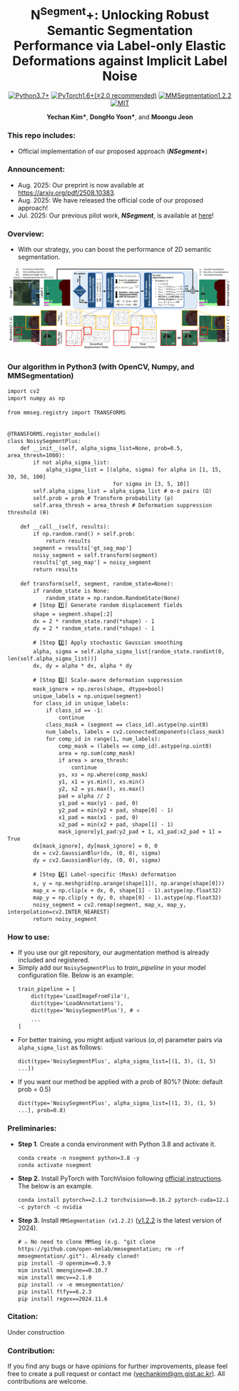 <h1 align="center">
  N<sup>Segment</sup>+: Unlocking Robust Semantic Segmentation Performance via Label-only Elastic Deformations against Implicit Label Noise
</h1>

<p align="center">
  <a href="#"><img alt="Python3.7+" src="https://img.shields.io/badge/Python-3.7+-blue?logo=python&logoColor=white"></a>
  <a href="#"><img alt="PyTorch1.6+(≥2.0 recommended)" src="https://img.shields.io/badge/PyTorch-1.6+ (≥2.0 recommended)-orange?logo=pytorch&logoColor=white"></a>
  <a href="#"><img alt="MMSegmentation1.2.2" src="https://img.shields.io/badge/MMSegmentation-1.2.2-red?logo=mmlab&logoColor=white"></a>
  <a href="#"><img alt="MIT" src="https://img.shields.io/badge/License-MIT-green?logo=MIT"></a>
</p>

<p align="center">
  <b>Yechan Kim*</b>, 
  <b>DongHo Yoon*</b>, and 
  <b>Moongu Jeon</b>
</p>

### This repo includes:
- Official implementation of our proposed approach (**_NSegment_+**)

### Announcement:
- Aug. 2025: Our preprint is now available at https://arxiv.org/pdf/2508.10383.
- Aug. 2025: We have released the official code of our proposed approach!
- Jul. 2025: Our previous pilot work, **_NSegment_**, is available at [here](https://github.com/unique-chan/NSegment)!

### Overview:
- With our strategy, you can boost the performance of 2D semantic segmentation.
<p align="center">
    <img alt="Welcome" src="Overview.png" />
</p>

### Our algorithm in Python3 (with OpenCV, Numpy, and MMSegmentation)
~~~python3
import cv2
import numpy as np

from mmseg.registry import TRANSFORMS


@TRANSFORMS.register_module()
class NoisySegmentPlus:
    def __init__(self, alpha_sigma_list=None, prob=0.5, area_thresh=1000):
        if not alpha_sigma_list:
            alpha_sigma_list = [(alpha, sigma) for alpha in [1, 15, 30, 50, 100] 
                                 for sigma in [3, 5, 10]]
        self.alpha_sigma_list = alpha_sigma_list # α-σ pairs (Ω)
        self.prob = prob # Transform probability (p)
        self.area_thresh = area_thresh # Deformation suppression threshold (θ)

    def __call__(self, results):
        if np.random.rand() > self.prob:
            return results
        segment = results['gt_seg_map']
        noisy_segment = self.transform(segment)
        results['gt_seg_map'] = noisy_segment
        return results

    def transform(self, segment, random_state=None):
        if random_state is None:
            random_state = np.random.RandomState(None)
        # [Step 1️⃣] Generate random displacement fields 
        shape = segment.shape[:2]
        dx = 2 * random_state.rand(*shape) - 1
        dy = 2 * random_state.rand(*shape) - 1

        # [Step 2️⃣] Apply stochastic Gaussian smoothing
        alpha, sigma = self.alpha_sigma_list[random_state.randint(0, len(self.alpha_sigma_list))]
        dx, dy = alpha * dx, alpha * dy

        # [Step 3️⃣] Scale-aware deformation suppression
        mask_ignore = np.zeros(shape, dtype=bool)
        unique_labels = np.unique(segment)
        for class_id in unique_labels:
            if class_id == -1:
                continue
            class_mask = (segment == class_id).astype(np.uint8)
            num_labels, labels = cv2.connectedComponents(class_mask)
            for comp_id in range(1, num_labels):
                comp_mask = (labels == comp_id).astype(np.uint8)
                area = np.sum(comp_mask)
                if area > area_thresh:
                    continue
                ys, xs = np.where(comp_mask)
                y1, x1 = ys.min(), xs.min()
                y2, x2 = ys.max(), xs.max()
                pad = alpha // 2
                y1_pad = max(y1 - pad, 0)
                y2_pad = min(y2 + pad, shape[0] - 1)
                x1_pad = max(x1 - pad, 0)
                x2_pad = min(x2 + pad, shape[1] - 1)
                mask_ignore[y1_pad:y2_pad + 1, x1_pad:x2_pad + 1] = True
        dx[mask_ignore], dy[mask_ignore] = 0, 0
        dx = cv2.GaussianBlur(dx, (0, 0), sigma)
        dy = cv2.GaussianBlur(dy, (0, 0), sigma)

        # [Step 4️⃣] Label-specific (Mask) deformation
        x, y = np.meshgrid(np.arange(shape[1]), np.arange(shape[0]))
        map_x = np.clip(x + dx, 0, shape[1] - 1).astype(np.float32)
        map_y = np.clip(y + dy, 0, shape[0] - 1).astype(np.float32)
        noisy_segment = cv2.remap(segment, map_x, map_y, interpolation=cv2.INTER_NEAREST)
        return noisy_segment
~~~

### How to use:
* If you use our git repository, our augmentation method is already included and registered.
* Simply add our `NoisySegmentPlus` to *train_pipeline* in your model configuration file. Below is an example:
  ~~~python3
  train_pipeline = [
      dict(type='LoadImageFromFile'),
      dict(type='LoadAnnotations'),
      dict(type='NoisySegmentPlus'), # ⭐
      ...
  ]
  ~~~
* For better training, you might adjust various $(\alpha, \sigma)$ parameter pairs via `alpha_sigma_list` as follows:
  ~~~python3
  dict(type='NoisySegmentPlus', alpha_sigma_list=[(1, 3), (1, 5) ...])
  ~~~
* If you want our method be applied with a prob of 80%? (Note: default prob = 0.5)
  ~~~python3
  dict(type='NoisySegmentPlus', alpha_sigma_list=[(1, 3), (1, 5) ...], prob=0.8)
  ~~~

### Preliminaries:
* **Step 1**. Create a conda environment with Python 3.8 and activate it.
    ~~~shell
    conda create -n nsegment python=3.8 -y
    conda activate nsegment
    ~~~

* **Step 2.** Install PyTorch with TorchVision following [official instructions](https://pytorch.org/get-started/locally/). The below is an example. 
    ~~~shell
    conda install pytorch==2.1.2 torchvision==0.16.2 pytorch-cuda=12.1 -c pytorch -c nvidia
    ~~~

* **Step 3.** Install `MMSegmentation (v1.2.2)` ([v1.2.2](https://mmsegmentation.readthedocs.io/en/latest/overview.html) is the latest version of 2024).
    ~~~shell
    # ⚠️ No need to clone MMSeg (e.g. "git clone https://github.com/open-mmlab/mmsegmentation; rm -rf mmsegmentation/.git"). Already cloned! 
    pip install -U openmim==0.3.9
    mim install mmengine==0.10.7
    mim install mmcv==2.1.0
    pip install -v -e mmsegmentation/
    pip install ftfy==6.2.3
    pip install regex==2024.11.6
    ~~~

### Citation:
Under construction

### Contribution:
If you find any bugs or have opinions for further improvements, please feel free to create a pull request or contact me (yechankim@gm.gist.ac.kr). All contributions are welcome.
